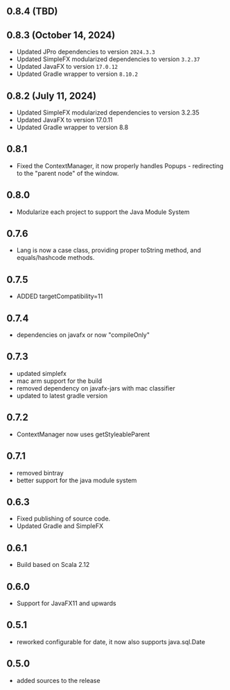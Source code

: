 ## 0.8.4 (TBD)

## 0.8.3 (October 14, 2024)
- Updated JPro dependencies to version `2024.3.3`
- Updated SimpleFX modularized dependencies to version `3.2.37`
- Updated JavaFX to version `17.0.12`
- Updated Gradle wrapper to version `8.10.2`

## 0.8.2 (July 11, 2024)
- Updated SimpleFX modularized dependencies to version 3.2.35
- Updated JavaFX to version 17.0.11
- Updated Gradle wrapper to version 8.8

## 0.8.1
- Fixed the ContextManager, it now properly handles Popups - redirecting to the "parent node" of the window.

## 0.8.0
- Modularize each project to support the Java Module System

## 0.7.6
- Lang is now a case class, providing proper toString method, and equals/hashcode methods.

## 0.7.5
- ADDED targetCompatibility=11

## 0.7.4
- dependencies on javafx or now "compileOnly"

## 0.7.3
- updated simplefx
- mac arm support for the build
- removed dependency on javafx-jars with mac classifier
- updated to latest gradle version

## 0.7.2
- ContextManager now uses getStyleableParent

## 0.7.1
- removed bintray
- better support for the java module system

## 0.6.3
- Fixed publishing of source code.
- Updated Gradle and SimpleFX

## 0.6.1
- Build based on Scala 2.12

## 0.6.0
- Support for JavaFX11 and upwards

## 0.5.1
- reworked configurable for date, it now also supports java.sql.Date

## 0.5.0
- added sources to the release 